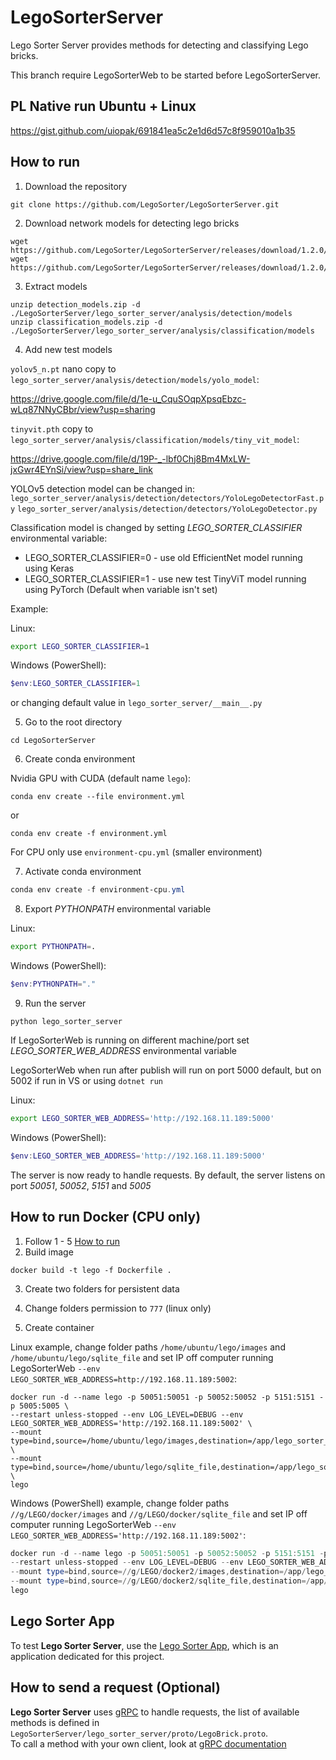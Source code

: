 # LegoSorterServer

Lego Sorter Server provides methods for detecting and classifying Lego bricks.

This branch require LegoSorterWeb to be started before LegoSorterServer.

## PL Native run Ubuntu + Linux
https://gist.github.com/uiopak/691841ea5c2e1d6d57c8f959010a1b35

## How to run
1. Download the repository
```commandline
git clone https://github.com/LegoSorter/LegoSorterServer.git
```
2. Download network models for detecting lego bricks
```commandline
wget https://github.com/LegoSorter/LegoSorterServer/releases/download/1.2.0/detection_models.zip
wget https://github.com/LegoSorter/LegoSorterServer/releases/download/1.2.0/classification_models.zip
```

3. Extract models
```commandline
unzip detection_models.zip -d ./LegoSorterServer/lego_sorter_server/analysis/detection/models
unzip classification_models.zip -d ./LegoSorterServer/lego_sorter_server/analysis/classification/models
```
4. Add new test models

`yolov5_n.pt` nano copy to `lego_sorter_server/analysis/detection/models/yolo_model`:

https://drive.google.com/file/d/1e-u_CquSOqpXpsqEbzc-wLq87NNyCBbr/view?usp=sharing

`tinyvit.pth` copy to `lego_sorter_server/analysis/classification/models/tiny_vit_model`: 

https://drive.google.com/file/d/19P-_-lbf0Chj8Bm4MxLW-jxGwr4EYnSi/view?usp=share_link

YOLOv5 detection model can be changed in: 
`lego_sorter_server/analysis/detection/detectors/YoloLegoDetectorFast.py`
`lego_sorter_server/analysis/detection/detectors/YoloLegoDetector.py`

Classification model is changed by setting *LEGO_SORTER_CLASSIFIER* environmental variable:
* LEGO_SORTER_CLASSIFIER=0 - use old EfficientNet model running using Keras
* LEGO_SORTER_CLASSIFIER=1 - use new test TinyViT model running using PyTorch (Default when variable isn't set)

Example:

Linux:
```bash
export LEGO_SORTER_CLASSIFIER=1
```

Windows (PowerShell):
```powershell
$env:LEGO_SORTER_CLASSIFIER=1
```

or
changing default value in `lego_sorter_server/__main__.py`
 
5. Go to the root directory
```commandline
cd LegoSorterServer
```

6. Create conda environment

Nvidia GPU with CUDA (default name `lego`):
```commandline
conda env create --file environment.yml
```
or
```commandline
conda env create -f environment.yml
```
For CPU only use `environment-cpu.yml` (smaller environment)

7. Activate conda environment
```powershell
conda env create -f environment-cpu.yml
```

8. Export *PYTHONPATH* environmental variable

Linux:
```bash
export PYTHONPATH=.
```

Windows (PowerShell):
```powershell
$env:PYTHONPATH="."
```

9. Run the server
```commandline
python lego_sorter_server
```
If LegoSorterWeb is running on different machine/port set *LEGO_SORTER_WEB_ADDRESS* environmental variable

LegoSorterWeb when run after publish will run on port 5000 default, but on 5002 if run in VS or using `dotnet run`

Linux:
```bash
export LEGO_SORTER_WEB_ADDRESS='http://192.168.11.189:5000'
```

Windows (PowerShell):
```powershell
$env:LEGO_SORTER_WEB_ADDRESS='http://192.168.11.189:5000'
```

The server is now ready to handle requests. By default, the server listens on port *50051*, *50052*, *5151* and *5005*

## How to run Docker (CPU only)
1. Follow 1 - 5 [How to run](#how-to-run)
2. Build image
```commandline
docker build -t lego -f Dockerfile .
```
3. Create two folders for persistent data

4. Change folders permission to `777` (linux only)

5. Create container

Linux example, change folder paths `/home/ubuntu/lego/images` and `/home/ubuntu/lego/sqlite_file` and set IP off computer running LegoSorterWeb `--env LEGO_SORTER_WEB_ADDRESS=http://192.168.11.189:5002`:
```commandline
docker run -d --name lego -p 50051:50051 -p 50052:50052 -p 5151:5151 -p 5005:5005 \
--restart unless-stopped --env LOG_LEVEL=DEBUG --env LEGO_SORTER_WEB_ADDRESS='http://192.168.11.189:5002' \
--mount type=bind,source=/home/ubuntu/lego/images,destination=/app/lego_sorter_server/images/storage/stored \
--mount type=bind,source=/home/ubuntu/lego/sqlite_file,destination=/app/lego_sorter_server/database/sqlite_file \
lego
```
Windows (PowerShell) example, change folder paths `//g/LEGO/docker/images` and `//g/LEGO/docker/sqlite_file` and set IP off computer running LegoSorterWeb `--env LEGO_SORTER_WEB_ADDRESS='http://192.168.11.189:5002'`:
```powershell
docker run -d --name lego -p 50051:50051 -p 50052:50052 -p 5151:5151 -p 5005:5005 `
--restart unless-stopped --env LOG_LEVEL=DEBUG --env LEGO_SORTER_WEB_ADDRESS='http://192.168.11.189:5002' `
--mount type=bind,source=//g/LEGO/docker2/images,destination=/app/lego_sorter_server/images/storage/stored `
--mount type=bind,source=//g/LEGO/docker2/sqlite_file,destination=/app/lego_sorter_server/database/sqlite_file `
lego
```
## Lego Sorter App
To test **Lego Sorter Server**, use the [Lego Sorter App](https://github.com/LegoSorter/LegoSorterApp), which is an application dedicated for this project.

## How to send a request (Optional)
**Lego Sorter Server** uses [gRPC](https://grpc.io/) to handle requests, the list of available methods is defined in `LegoSorterServer/lego_sorter_server/proto/LegoBrick.proto`.\
To call a method with your own client, look at [gRPC documentation](https://grpc.io/docs/languages/python/basics/#calling-service-methods)

